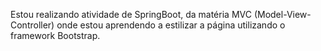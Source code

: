 Estou realizando atividade de SpringBoot, da matéria MVC (Model-View-Controller) onde estou aprendendo a estilizar a página utilizando o framework Bootstrap.